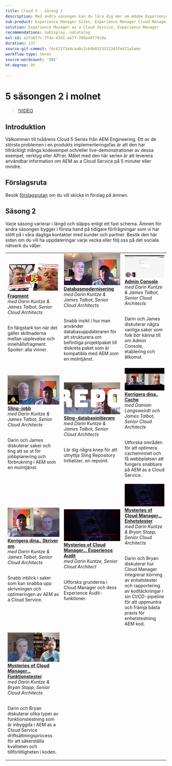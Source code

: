 ```yaml
---
title: Cloud 5 - Säsong 2
description: Med andra säsongen kan du lära dig mer om Adobe Experience Manager (AEM) as a Cloud Service från Adobe egna expertingenjörer som bygger den och de experttjänster som levererar den.
sub-product: Experience Manager Sites, Experience Manager Cloud Manager, Experience Manager Assets
solution: Experience Manager as a Cloud Service, Experience Manager
recommendations: noDisplay, noCatalog
exl-id: e2fabf7c-7fda-4391-ae77-709aa9f7dc0a
duration: 137
source-git-commit: f4c621f3a9caa8c2c64b8323312343fe421a5aee
workflow-type: tm+mt
source-wordcount: '502'
ht-degree: 0%

---
```


# 5 säsongen 2 i molnet

>[!VIDEO](https://video.tv.adobe.com/v/346567?quality=12&learn=on)

## Introduktion

Välkommen till tvåårens Cloud 5 Series från AEM Engineering. Ett av de största problemen i en produkts implementeringsfas är att den har tillräckligt många kodexempel och/eller live-demonstrationer av dessa exempel, verktyg eller API:er. Målet med den här serien är att leverera användbar information om AEM as a Cloud Service på 5 minuter eller mindre.

## Förslagsruta

Besök [förslagsrutan](https://forms.office.com/r/74P5Xz4UH0) om du vill skicka in förslag på ämnen.

## Säsong 2

Varje säsong varierar i längd och släpps enligt ett fast schema. Ämnen för andra säsongen bygger i första hand på tidigare förfrågningar som vi har stött på i våra dagliga kontakter med kunder och partner. Besök den här sidan om du vill ha uppdateringar varje vecka eller följ oss på det sociala nätverk du väljer.

<table>
    <tr>
        <td>
            <a href="season-2/cloud5-experience-v-content-fragments.md">
                <img alt="Fragment" src="./imgs/s2/000-thumb.png"/>
            </a>
            <div>
                <a href="season-2/cloud5-experience-v-content-fragments.md"><strong>Fragment</strong></a>        
                <br/><em> med Darin Kuntze &amp; James Talbot, Senior Cloud Architects </em>
            </div>
            <p>
                <br/>
                En färgstark ton när det gäller skillnaderna mellan upplevelse och innehållsfragment. Spoiler: alla vinner.
            </p>
        </td>   
         <td>
            <a href="season-2/cloud5-repo-modernizer.md">
                 <img alt="Databasmodernisering" src="./imgs/s2/001-thumb.png"/>
            </a>
            <div>
                <a href="season-2/cloud5-repo-modernizer.md"><strong>Databasmodernisering</strong></a> 
               <br/><em> med Darin Kuntze &amp; James Talbot, Senior Cloud Architects </em>
            </div>
            <p>
                <br/>
                Snabb insikt i hur man använder databasuppdateraren för att strukturera om befintliga projektpaket till diskreta paket som är kompatibla med AEM som en molntjänst.
            </p>
         </td>
         <td>
            <a href="season-2/cloud5-admin-console.md">
                 <img alt="Admin Console" src="./imgs/s2/002-thumb.png"/>
            </a>
            <div>
                  <a href="season-2/cloud5-admin-console.md"><strong>Admin Console</strong></a>
               <br/><em> med Darin Kuntze &amp; James Talbot, Senior Cloud Architects </em>
            </div>
            <p>
            <br/>
               Darin och James diskuterar några vanliga saker som folk bör känna till om Admin Console, etablering och åtkomst.
            </p>
         </td> 
  </tr>
  <tr>
         <td>
            <a href="season-2/cloud5-sling-job-scheduler.md">
                 <img alt="Försäljningsjobb" src="./imgs/s2/003-thumb.png"/>
            </a>
            <div>
                  <a href="season-2/cloud5-sling-job-scheduler.md"><strong>Sling-jobb</strong></a>
               <br/><em> med Darin Kuntze &amp; James Talbot, Senior Cloud Architects </em>
            </div>
            <p>
            <br/>
               Darin och James diskuterar saker och ting att se ut för jobbplanering och förbrukning i AEM som en molntjänst.
            </p>
         </td> 
         <td>
            <a href="season-2/cloud5-repoinit.md">
                 <img alt="Repo Initializer (repoinit)" src="./imgs/s2/004-thumb.png"/>
            </a>
            <div>
                  <a href="season-2/cloud5-repoinit.md"><strong>Sling-databasinitierare</strong></a>
               <br/><em> med Darin Kuntze &amp; James Talbot, Senior Cloud Architects </em>
            </div>
            <p>
            <br/>
              Lär dig några knep för att utnyttja Sling Repository Initializer, en repoinit.
            </p>
         </td>   
     <td>
            <a href="season-2/cloud5-fix-your-cache.md">
               <img alt="Korrigera din cache" src="./imgs/s2/005-thumb.png"/>
            </a>
      <div>
         <a href="season-2/cloud5-fix-your-cache.md"><strong>Korrigera dina.. Cache </strong></a>
         <br/><em> med Damian Langsweirdt och James Talbot, Senior Cloud Architects </em>
      </div>
      <p>
         <br/>
             Utforska områden för att optimera cacheminnet och få webbplatsen att fungera snabbare på AEM as a Cloud Service.
      </p>
   </td> 
  </tr>
<tr>
   <td>
           <a href="season-2/cloud5-fix-your-rewrites.md">
               <img alt="Korrigera...skrivningar" src="./imgs/s2/006-thumb.png"/>
            </a>
      <div>
            <a href="season-2/cloud5-fix-your-rewrites.md"><strong>Korrigera dina.. Skriver om </strong></a>
         <br/><em> med Darin Kuntze &amp; James Talbot, Senior Cloud Architects </em>
      </div>
      <p>
        <br/>
         Snabb inblick i saker som kan snabba upp skrivningen och optimeringen av AEM as a Cloud Service.
      </p>
     </td>   
     <td>
            <a href="season-2/cloud5-mocm-experience-audit.md">
               <img alt="Mysteries of Cloud Manager.. Experience Audit" src="./imgs/s2/007-thumb.png"/>
               </a>
      <div>
            <a href="season-2/cloud5-mocm-experience-audit.md"><strong>Mysteries of Cloud Manager... Experience Audit </strong></a>
         <br/><em> med Darin Kuntze, Senior Cloud Architect </em>
      </div>
      <p>
        <br/>
        Utforska grunderna i Cloud Manager och dess Experience Audit-funktioner.
      </p>
   </td>
     <td>
            <a href="season-2/cloud5-mocm-unit-tests.md">
               <img alt="Mysteries of Cloud Manager.. Enhetstester" src="./imgs/s2/008-thumb.png"/>
            </a>
      <div>
            <a href="season-2/cloud5-mocm-unit-tests.md"><strong>Mysteries of Cloud Manager... Enhetstester </strong></a>
         <br/><em> med Darin Kuntze &amp; Bryan Stopp, Senior Cloud Architects </em>
      </div>
      <p>
        <br/>
        Darin och Bryan diskuterar hur Cloud Manager integrerar körning av enhetstester och rapportering av kodtäckningar i sin CI/CD-pipeline för att uppmuntra och främja bästa praxis för enhetstestning AEM kod.
      </p>
   </td> 
  </tr>
    <tr>
        <td>
               <a href="season-2/cloud5-mocm-functional-tests.md">
                   <img alt="Mysteries of Cloud Manager.. Funktionstester" src="./imgs/s2/009-thumb.png"/>
               </a>
            <div>
                <a href="season-2/cloud5-mocm-functional-tests.md"><strong>Mysteries of Cloud Manager... Funktionstester </strong><br/></a>        
                <em> med Darin Kuntze &amp; Bryan Stopp, Senior Cloud Architects </em>
            </div>
            <p><br/>
                Darin och Bryan diskuterar olika typer av funktionstestning som är inbyggda i AEM as a Cloud Service driftsättningsprocess för att säkerställa kvaliteten och tillförlitligheten i koden.
            </p>
        </td>
        <td></td>
        <td></td>
    </tr>
</table>
